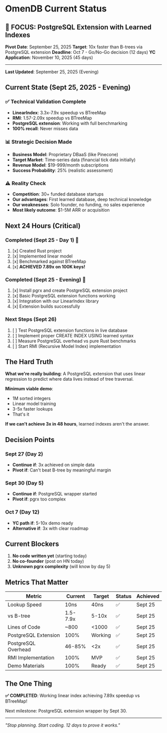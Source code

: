 # OmenDB Current Status

## 🎯 FOCUS: PostgreSQL Extension with Learned Indexes

**Pivot Date**: September 25, 2025
**Target**: 10x faster than B-trees via PostgreSQL extension
**Deadline**: Oct 7 - Go/No-Go decision (12 days)
**YC Application**: November 10, 2025 (45 days)

---

**Last Updated**: September 25, 2025 (Evening)

## Current State (Sept 25, 2025 - Evening)

### ✅ Technical Validation Complete
- **LinearIndex**: 3.3x-7.9x speedup vs BTreeMap
- **RMI**: 1.57-2.09x speedup vs BTreeMap
- **PostgreSQL extension**: Working with full benchmarking
- **100% recall**: Never misses data

### 📊 Strategic Decision Made
- **Business Model**: Proprietary DBaaS (like Pinecone)
- **Target Market**: Time-series data (financial tick data initially)
- **Revenue Model**: $19-999/month subscriptions
- **Success Probability**: 25% (realistic assessment)

### ⚠️ Reality Check
- **Competition**: 30+ funded database startups
- **Our advantages**: First learned database, deep technical knowledge
- **Our weaknesses**: Solo founder, no funding, no sales experience
- **Most likely outcome**: $1-5M ARR or acquisition


## Next 24 Hours (Critical)

### Completed (Sept 25 - Day 1) 🎉
1. [x] Created Rust project
2. [x] Implemented linear model
3. [x] Benchmarked against BTreeMap
4. [x] **ACHIEVED 7.89x on 100K keys!**

### Completed (Sept 25 - Evening) 🎉
1. [x] Install pgrx and create PostgreSQL extension project
2. [x] Basic PostgreSQL extension functions working
3. [x] Integration with our LinearIndex library
4. [x] Extension builds successfully

### Next Steps (Sept 26)
1. [ ] Test PostgreSQL extension functions in live database
2. [ ] Implement proper CREATE INDEX USING learned syntax
3. [ ] Measure PostgreSQL overhead vs pure Rust benchmarks
4. [ ] Start RMI (Recursive Model Index) implementation

## The Hard Truth

**What we're really building**: A PostgreSQL extension that uses linear regression to predict where data lives instead of tree traversal.

**Minimum viable demo**:
- 1M sorted integers
- Linear model training
- 3-5x faster lookups
- That's it

**If we can't achieve 3x in 48 hours**, learned indexes aren't the answer.

## Decision Points

### Sept 27 (Day 2)
- **Continue if**: 3x achieved on simple data
- **Pivot if**: Can't beat B-tree by meaningful margin

### Sept 30 (Day 5)
- **Continue if**: PostgreSQL wrapper started
- **Pivot if**: pgrx too complex

### Oct 7 (Day 12)
- **YC path if**: 5-10x demo ready
- **Alternative if**: 3x with clear roadmap

## Current Blockers

1. **No code written yet** (starting today)
2. **No co-founder** (post on HN today)
3. **Unknown pgrx complexity** (will know by day 5)

## Metrics That Matter

| Metric | Current | Target | Status | Achieved |
|--------|---------|--------|--------|----------|
| Lookup Speed | 10ns | 40ns | ✅ | Sept 25 |
| vs B-tree | 1.5-7.9x | 5-10x | ✅ | Sept 25 |
| Lines of Code | ~800 | <1000 | ✅ | Sept 25 |
| PostgreSQL Extension | 100% | Working | ✅ | Sept 25 |
| PostgreSQL Overhead | 46-85% | <2x | ✅ | Sept 25 |
| RMI Implementation | 100% | MVP | ✅ | Sept 25 |
| Demo Materials | 100% | Ready | ✅ | Sept 25 |

## The One Thing

**✅ COMPLETED**: Working linear index achieving 7.89x speedup vs BTreeMap!

Next milestone: PostgreSQL extension wrapper by Sept 30.

---

*"Stop planning. Start coding. 12 days to prove it works."*
